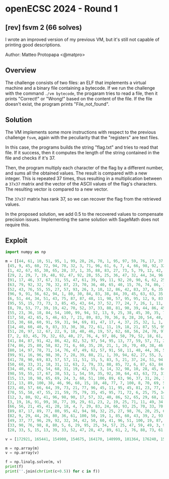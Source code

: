 # openECSC 2024 - Round 1

## [rev] fsvm 2 (66 solves)

I wrote an improved version of my previous VM, but it's still not capable of printing good descriptions.

Author: Matteo Protopapa <@matpro>

## Overview

The challenge consists of two files: an ELF that implements a virtual machine and a binary file containing a bytecode. If we run the challenge with the command `./vm bytecode`, the progaram tries to read a file, then it prints "Correct!" or "Wrong!" based on the content of the file. If the file doesn't exist, the program prints "File_not_found".

## Solution

The VM implements some more instructions with respect to the previous challenge `fsvm`, again with the peculiarity that the "registers" are text files.

In this case, the programs builds the string "flag.txt" and tries to read that file. If it success, then it computes the length of the string contained in the file and checks if it's 37.

Then, the program multiply each character of the flag by a different number, and sums all the obtained values. The result is compared with a new integer. This is repeated 37 times, thus resulting in a multiplication between a `37x37` matrix and the vector of the ASCII values of the flag's characters. The resulting vector is compared to a new vector.

The `37x37` matrix has rank 37, so we can recover the flag from the retrieved values.

In the proposed solution, we add 0.5 to the recovered values to compensate precision issues. Implementing the same solution with SageMath does not require this.

## Exploit

```python
import numpy as np

m = [[44, 61, 10, 51, 95, 1, 99, 28, 26, 70, 1, 95, 97, 59, 76, 17, 37, 79, 94, 35, 97, 83, 34, 66, 27, 1, 79, 1, 46, 26, 41, 39, 58, 79, 70, 46, 74],
 [45, 9, 45, 60, 72, 94, 70, 32, 3, 71, 96, 61, 6, 7, 4, 66, 98, 92, 32, 46, 38, 48, 80, 27, 61, 62, 80, 44, 78, 94, 42, 26, 1, 92, 4, 74, 48],
 [1, 42, 67, 65, 30, 65, 28, 37, 1, 35, 88, 83, 27, 73, 5, 79, 12, 42, 7, 22, 42, 34, 23, 92, 66, 78, 49, 23, 30, 72, 26, 87, 40, 9, 63, 75, 64],
 [29, 2, 29, 7, 19, 48, 92, 47, 92, 28, 55, 25, 36, 47, 32, 44, 34, 96, 63, 5, 84, 57, 85, 47, 14, 7, 44, 37, 76, 90, 51, 53, 29, 73, 45, 85, 75],
 [91, 17, 46, 37, 67, 31, 55, 47, 61, 39, 99, 11, 92, 20, 90, 6, 62, 25, 87, 8, 67, 8, 7, 26, 58, 70, 80, 84, 49, 97, 95, 70, 11, 4, 57, 43, 52],
 [63, 79, 92, 32, 70, 32, 87, 23, 70, 36, 40, 65, 40, 15, 76, 74, 86, 12, 59, 22, 55, 1, 18, 58, 12, 7, 16, 6, 19, 32, 44, 29, 31, 17, 49, 70, 40],
 [52, 43, 76, 55, 55, 27, 57, 93, 26, 3, 10, 12, 86, 42, 83, 37, 6, 35, 74, 93, 32, 6, 49, 11, 96, 78, 73, 46, 71, 85, 100, 48, 80, 84, 38, 38, 99],
 [96, 9, 91, 56, 62, 94, 1, 80, 30, 84, 83, 38, 84, 39, 45, 63, 63, 35, 25, 58, 41, 22, 48, 15, 83, 94, 88, 55, 73, 69, 24, 1, 40, 83, 21, 41, 15],
 [6, 51, 44, 34, 51, 43, 75, 87, 87, 48, 11, 98, 57, 95, 95, 12, 9, 83, 61, 23, 29, 37, 8, 58, 13, 77, 35, 35, 10, 79, 90, 5, 31, 37, 3, 3, 63],
 [95, 55, 15, 73, 73, 3, 85, 45, 43, 64, 37, 52, 77, 24, 7, 26, 1, 11, 75, 14, 25, 43, 29, 53, 81, 48, 57, 98, 69, 79, 24, 44, 100, 63, 10, 75, 80],
 [8, 70, 53, 77, 39, 19, 42, 70, 52, 37, 33, 88, 81, 90, 39, 44, 86, 45, 36, 39, 84, 98, 58, 74, 77, 10, 79, 74, 65, 21, 59, 89, 91, 24, 42, 96, 76],
 [55, 23, 36, 18, 84, 54, 100, 99, 94, 52, 13, 9, 25, 38, 45, 30, 35, 76, 46, 95, 6, 36, 31, 15, 80, 36, 69, 21, 90, 13, 100, 47, 10, 34, 58, 69, 38],
 [17, 58, 42, 65, 5, 46, 63, 7, 21, 89, 83, 70, 36, 8, 28, 20, 54, 48, 79, 76, 86, 30, 83, 57, 35, 92, 33, 99, 99, 63, 76, 57, 50, 64, 37, 22, 34],
 [15, 30, 68, 60, 91, 59, 31, 94, 69, 81, 47, 17, 4, 37, 25, 32, 1, 1, 61, 79, 31, 77, 86, 2, 15, 82, 12, 32, 95, 5, 55, 90, 43, 45, 22, 97, 99],
 [14, 40, 60, 40, 9, 83, 33, 30, 38, 72, 61, 11, 19, 18, 21, 87, 55, 95, 85, 61, 38, 51, 2, 86, 17, 62, 35, 90, 72, 8, 51, 34, 89, 78, 62, 64, 100],
 [51, 20, 97, 12, 67, 22, 9, 18, 48, 46, 19, 57, 62, 68, 56, 24, 70, 97, 7, 14, 73, 51, 18, 64, 29, 76, 62, 38, 7, 13, 43, 91, 6, 19, 54, 76, 100],
 [7, 2, 83, 45, 79, 32, 63, 40, 27, 76, 4, 97, 86, 50, 79, 52, 18, 61, 88, 26, 46, 42, 50, 1, 48, 61, 25, 87, 26, 81, 15, 91, 21, 42, 51, 83, 71],
 [41, 84, 87, 91, 42, 86, 42, 82, 52, 97, 54, 95, 13, 77, 59, 57, 71, 27, 69, 22, 15, 29, 57, 98, 73, 52, 50, 78, 68, 7, 32, 47, 92, 57, 58, 32, 47],
 [74, 86, 25, 80, 58, 82, 71, 6, 60, 35, 20, 21, 1, 26, 70, 49, 38, 46, 98, 100, 36, 92, 88, 34, 70, 68, 16, 28, 44, 31, 22, 74, 46, 98, 30, 43, 57],
 [80, 14, 97, 78, 71, 14, 76, 47, 49, 62, 57, 91, 58, 11, 48, 44, 36, 5, 52, 83, 26, 93, 70, 52, 30, 38, 47, 58, 11, 56, 28, 36, 97, 33, 12, 98, 70],
 [99, 91, 16, 96, 98, 30, 7, 28, 39, 88, 21, 1, 39, 94, 62, 27, 55, 3, 53, 92, 40, 42, 42, 10, 7, 42, 29, 6, 10, 82, 92, 27, 40, 13, 5, 98, 43],
 [41, 78, 90, 69, 83, 57, 57, 11, 51, 15, 5, 83, 5, 21, 37, 24, 51, 94, 88, 99, 14, 43, 86, 30, 48, 12, 69, 25, 51, 62, 85, 68, 5, 16, 63, 46, 66],
 [50, 60, 33, 31, 18, 31, 12, 63, 2, 79, 33, 88, 85, 72, 6, 87, 63, 84, 53, 47, 36, 100, 85, 35, 6, 81, 14, 7, 12, 94, 7, 7, 99, 7, 37, 80, 72],
 [34, 40, 62, 45, 54, 68, 31, 19, 42, 55, 3, 14, 32, 98, 10, 28, 45, 64, 63, 25, 13, 47, 66, 67, 15, 42, 12, 14, 35, 68, 42, 9, 79, 28, 48, 45, 47],
 [98, 59, 55, 17, 67, 38, 53, 1, 54, 59, 35, 92, 30, 64, 43, 63, 73, 31, 72, 57, 2, 18, 45, 71, 10, 36, 35, 2, 28, 68, 14, 79, 37, 16, 33, 60, 88],
 [15, 13, 10, 98, 65, 69, 24, 3, 60, 51, 100, 89, 63, 96, 37, 31, 26, 36, 23, 65, 26, 89, 41, 40, 66, 24, 94, 50, 98, 7, 99, 4, 60, 30, 96, 71, 41],
 [21, 13, 89, 100, 38, 46, 96, 68, 15, 18, 48, 77, 7, 100, 8, 70, 69, 54, 55, 87, 2, 72, 33, 73, 17, 13, 69, 6, 86, 52, 69, 11, 97, 25, 54, 96, 7],
 [23, 40, 57, 66, 64, 39, 73, 21, 77, 96, 45, 11, 95, 45, 81, 23, 77, 60, 61, 81, 23, 8, 39, 18, 97, 30, 28, 96, 62, 16, 83, 55, 2, 4, 7, 41, 48],
 [78, 55, 58, 47, 55, 21, 59, 75, 79, 35, 45, 95, 71, 72, 6, 25, 75, 34, 39, 56, 58, 31, 75, 99, 79, 11, 66, 14, 53, 30, 82, 73, 77, 61, 74, 46, 62],
 [12, 3, 80, 92, 41, 96, 98, 90, 17, 57, 32, 40, 86, 52, 65, 29, 68, 12, 59, 32, 10, 63, 49, 34, 6, 97, 64, 29, 44, 13, 67, 37, 49, 5, 2, 45, 28],
 [3, 19, 16, 91, 99, 38, 77, 39, 29, 61, 23, 2, 19, 25, 71, 11, 49, 34, 81, 67, 42, 78, 49, 69, 3, 28, 48, 91, 47, 68, 26, 28, 54, 22, 88, 56, 41],
 [66, 56, 21, 45, 41, 28, 18, 4, 7, 29, 83, 24, 66, 93, 25, 70, 33, 70, 3, 73, 47, 10, 78, 24, 9, 17, 39, 28, 51, 45, 79, 33, 7, 44, 65, 58, 77],
 [89, 87, 17, 89, 77, 80, 95, 42, 94, 98, 32, 25, 27, 98, 76, 20, 25, 68, 24, 8, 85, 75, 7, 98, 47, 70, 33, 8, 65, 2, 48, 23, 26, 7, 4, 51, 14],
 [82, 9, 29, 44, 26, 80, 36, 61, 100, 50, 19, 1, 85, 60, 43, 39, 2, 93, 6, 55, 32, 44, 79, 37, 65, 40, 48, 70, 85, 98, 99, 99, 6, 95, 31, 3, 66],
 [49, 37, 77, 96, 29, 92, 32, 34, 42, 50, 60, 41, 96, 51, 100, 19, 87, 15, 85, 13, 96, 73, 95, 88, 86, 51, 69, 19, 17, 10, 24, 44, 36, 80, 36, 66, 72],
 [33, 90, 76, 98, 8, 80, 5, 6, 29, 95, 25, 34, 57, 25, 47, 59, 49, 3, 9, 10, 86, 10, 97, 29, 21, 26, 59, 100, 93, 22, 87, 33, 11, 84, 72, 5, 48],
 [28, 33, 5, 15, 13, 39, 33, 52, 47, 28, 47, 89, 61, 2, 76, 88, 73, 61, 15, 70, 15, 59, 71, 57, 65, 42, 21, 69, 87, 86, 1, 99, 76, 84, 26, 18, 34]]

v = [172921, 165441, 154900, 154675, 164170, 140999, 181364, 176240, 153637, 168892, 199062, 158610, 170073, 157596, 168574, 152795, 162218, 198124, 175299, 179403, 145075, 168661, 161959, 134271, 155510, 182674, 169645, 162123, 188831, 151273, 149344, 145154, 167698, 172352, 187042, 155223, 164628]

m = np.array(m)
v = np.array(v)

f = np.linalg.solve(m, v)
print(f)
print(''.join(chr(int(c+0.5)) for c in f))
```

